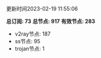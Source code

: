 更新时间2023-02-19 11:55:06

**总订阅: 73**
**总节点: 917**
**有效节点: 283**
- v2ray节点: 187
- ss节点: 95
- trojan节点: 1
